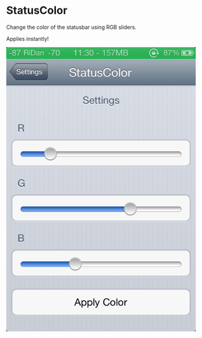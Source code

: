 StatusColor
===========

Change the color of the statusbar using RGB sliders.

Applies instantly!


![SCREENSHOT](/IMG_3414.png "Screenshot")

